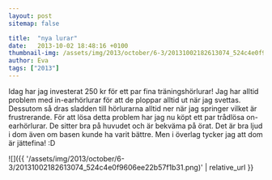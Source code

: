 ```yaml
---
layout: post
sitemap: false

title:  "nya lurar"
date:   2013-10-02 18:48:16 +0100
thumbnail-img: /assets/img/2013/october/6-3/20131002182613074_524c4e0f9606ee22b57f1b31.png
author: Eva
tags: ["2013"]
---
```


Idag har jag investerat 250 kr för ett par fina träningshörlurar! Jag har alltid problem med in-earhörlurar för att de ploppar alltid ut när jag svettas. Dessutom så dras sladden till hörlurarna alltid ner när jag springer vilket är frustrerande. För att lösa detta problem har jag nu köpt ett par trådlösa on-earhörlurar. De sitter bra på huvudet och är bekväma på örat. Det är bra ljud i dom även om basen kunde ha varit bättre.  Men i överlag tycker jag att dom är jättefina! :D

![]({{ '/assets/img/2013/october/6-3/20131002182613074_524c4e0f9606ee22b57f1b31.png)'  | relative_url }}


